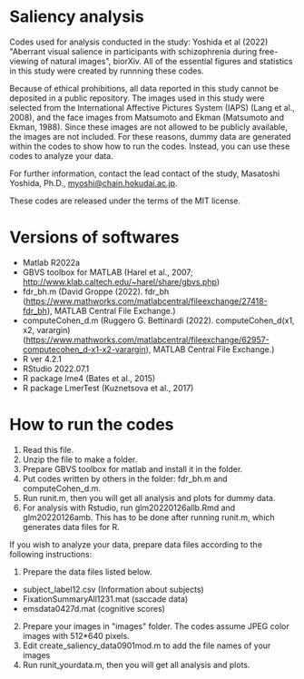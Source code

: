 # Saliency analysis
Codes used for analysis conducted in the study: Yoshida et al (2022) "Aberrant visual salience in participants with schizophrenia during free-viewing of natural images", biorXiv. All of the essential figures and statistics in this study were created by runnning these codes.

Because of ethical prohibitions, all data reported in this study cannot be deposited in a public repository. The images used in this study were selected from the International Affective Pictures System (IAPS) (Lang et al., 2008), and the face images from Matsumoto and Ekman (Matsumoto and Ekman, 1988). Since these images are not allowed to be publicly available, the images are not included. For these reasons, dummy data are generated within the codes to show how to run the codes. Instead, you can use these codes to analyze your data.

For further information, contact the lead contact of the study, Masatoshi Yoshida, Ph.D., myoshi@chain.hokudai.ac.jp.

These codes are released under the terms of the MIT license.

# Versions of softwares

* Matlab R2022a
* GBVS toolbox for MATLAB (Harel et al., 2007; http://www.klab.caltech.edu/~harel/share/gbvs.php)
* fdr_bh.m (David Groppe (2022). fdr_bh (https://www.mathworks.com/matlabcentral/fileexchange/27418-fdr_bh), MATLAB Central File Exchange.)
* computeCohen_d.m (Ruggero G. Bettinardi (2022). computeCohen_d(x1, x2, varargin) (https://www.mathworks.com/matlabcentral/fileexchange/62957-computecohen_d-x1-x2-varargin), MATLAB Central File Exchange.)
* R ver 4.2.1
* RStudio 2022.07.1
* R package lme4 (Bates et al., 2015)
* R package LmerTest (Kuznetsova et al., 2017)

# How to run the codes

1) Read this file.
2) Unzip the file to make a folder.
3) Prepare GBVS toolbox for matlab and install it in the folder.
4) Put codes written by others in the folder: fdr_bh.m and computeCohen_d.m.
5) Run runit.m, then you will get all analysis and plots for dummy data.
6) For analysis with Rstudio, run glm20220126allb.Rmd and glm20220126amb. This has to be done after running runit.m, which generates data files for R.

If you wish to analyze your data, prepare data files according to the following instructions:
1) Prepare the data files listed below. 
 * subject_label12.csv (Information about subjects)
 * FixationSummaryAll1231.mat (saccade data)
 * emsdata0427d.mat (cognitive scores)
2) Prepare your images in "images" folder. The codes assume JPEG color images with 512*640 pixels.
3) Edit create_saliency_data0901mod.m to add the file names of your images
4) Run runit_yourdata.m, then you will get all analysis and plots.

